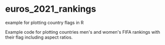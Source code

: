 # euros_2021_rankings
example for plotting country flags in R

Example code for plotting countries men's and women's FIFA rankings with their flag including aspect ratios.
